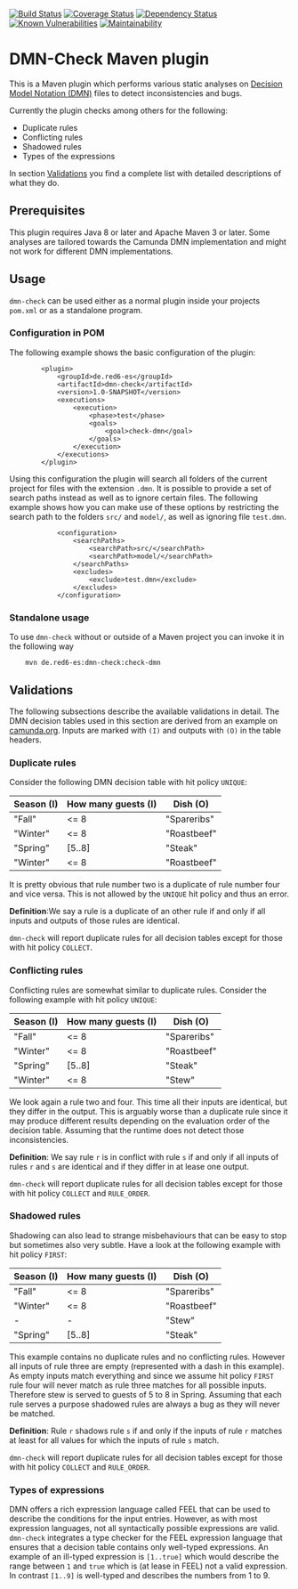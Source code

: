 [![Build Status](https://travis-ci.org/red6/dmn-check.svg?branch=master)](https://travis-ci.org/red6/dmn-check)
[![Coverage Status](https://coveralls.io/repos/github/red6/dmn-check/badge.svg)](https://coveralls.io/github/red6/dmn-check)
[![Dependency Status](https://www.versioneye.com/user/projects/5a2183530fb24f0a6b514d78/badge.svg?style=flat-square)](https://www.versioneye.com/user/projects/5a2183530fb24f0a6b514d78)
[![Known Vulnerabilities](https://snyk.io/test/github/red6/dmn-check/badge.svg?targetFile=pom.xml)](https://snyk.io/test/github/red6/dmn-check?targetFile=pom.xml)
[![Maintainability](https://api.codeclimate.com/v1/badges/de1a1aa377520c44c3a7/maintainability)](https://codeclimate.com/github/red6/dmn-check/maintainability)

# DMN-Check Maven plugin

This is a Maven plugin which performs various static analyses on [Decision Model Notation (DMN)](https://en.wikipedia.org/wiki/Decision_Model_and_Notation) files to detect inconsistencies and bugs.

Currently the plugin checks among others for the following:
* Duplicate rules
* Conflicting rules
* Shadowed rules
* Types of the expressions

In section [Validations](#validations) you find a complete list with detailed descriptions of what they do.

## Prerequisites

This plugin requires Java 8 or later and Apache Maven 3 or later. Some analyses are tailored towards the Camunda DMN implementation and might not work for different DMN implementations.

## Usage

`dmn-check` can be used either as a normal plugin inside your projects `pom.xml` or as a standalone program.

### Configuration in POM

The following example shows the basic configuration of the plugin:
		
	        <plugin>
                <groupId>de.red6-es</groupId>
                <artifactId>dmn-check</artifactId>
                <version>1.0-SNAPSHOT</version>
                <executions>
                    <execution>
                        <phase>test</phase>
                        <goals>
                            <goal>check-dmn</goal>
                        </goals>
                    </execution>
                </executions>
            </plugin>

Using this configuration the plugin will search all folders of the current project for files with the extension `.dmn`. It is possible to provide a set of search paths instead as well as to ignore certain files. The following example shows how you can make use of these options by restricting the search path to the folders `src/` and `model/`, as well as ignoring file `test.dmn`.

                <configuration>
                    <searchPaths>
                        <searchPath>src/</searchPath>
                        <searchPath>model/</searchPath>
                    </searchPaths>
                    <excludes>
                        <exclude>test.dmn</exclude>
                    </excludes>
                </configuration>
                
### Standalone usage

To use `dmn-check` without or outside of a Maven project you can invoke it in the following way

        mvn de.red6-es:dmn-check:check-dmn

## Validations

The following subsections describe the available validations in detail. The DMN decision tables used in this section are derived from an example on [camunda.org](https://camunda.org/). Inputs are marked with `(I)` and outputs with `(O)` in the table headers.

### Duplicate rules

Consider the following DMN decision table with hit policy `UNIQUE`:

| Season (I)    | How many guests (I) | Dish (O)    |
| ------------- | ------------------- | ----------- |
| "Fall"        | <= 8                | "Spareribs" |
| "Winter"      | <= 8                | "Roastbeef" |
| "Spring"      | [5..8]              | "Steak"     |
| "Winter"      | <= 8                | "Roastbeef" |

It is pretty obvious that rule number two is a duplicate of rule number four and vice versa. This is not allowed by the `UNIQUE` hit policy and thus an error.

**Definition**:We say a rule is a duplicate of an other rule if and only if all inputs and outputs of those rules are identical.

`dmn-check` will report duplicate rules for all decision tables except for those with hit policy `COLLECT`. 
 
### Conflicting rules

Conflicting rules are somewhat similar to duplicate rules. Consider the following example with hit policy `UNIQUE`:

| Season (I)    | How many guests (I) | Dish (O)    |
| ------------- | ------------------- | ----------- |
| "Fall"        | <= 8                | "Spareribs" |
| "Winter"      | <= 8                | "Roastbeef" |
| "Spring"      | [5..8]              | "Steak"     |
| "Winter"      | <= 8                | "Stew"      |

We look again a rule two and four. This time all their inputs are identical, but they differ in the output. This is arguably worse than a duplicate rule since it may produce different results depending on the evaluation order of the decision table. Assuming that the runtime does not detect those inconsistencies.

**Definition**: We say rule `r` is in conflict with rule `s` if and only if all inputs of rules `r` and `s` are identical and if they differ in at lease one output. 

`dmn-check` will report duplicate rules for all decision tables except for those with hit policy `COLLECT` and `RULE_ORDER`. 

### Shadowed rules

Shadowing can also lead to strange misbehaviours that can be easy to stop but sometimes also very subtle. Have a look at the following example with hit policy `FIRST`:

| Season (I)    | How many guests (I) | Dish (O)    |
| ------------- | ------------------- | ----------- |
| "Fall"        | <= 8                | "Spareribs" |
| "Winter"      | <= 8                | "Roastbeef" |
| -             | -                   | "Stew"      |
| "Spring"      | [5..8]              | "Steak"     |

This example contains no duplicate rules and no conflicting rules. However all inputs of rule three are empty (represented with a dash in this example). As empty inputs match everything and since we assume hit policy `FIRST` rule four will never match as rule three matches for all possible inputs. Therefore stew is served to guests of 5 to 8 in Spring. Assuming that each rule serves a purpose shadowed rules are always a bug as they will never be matched.

**Definition**: Rule `r` shadows rule `s` if and only if the inputs of rule `r` matches at least for all values for which the inputs of rule `s` match.

`dmn-check` will report duplicate rules for all decision tables except for those with hit policy `COLLECT` and `RULE_ORDER`. 

### Types of expressions

DMN offers a rich expression language called FEEL that can be used to describe the conditions for the input entries. However, as with most expression languages, not all syntactically possible expressions are valid. `dmn-check` integrates a type checker for the FEEL expression language that ensures that a decision table contains only well-typed expressions. An example of an ill-typed expression is `[1..true]` which would describe the range between `1` and `true` which is (at lease in FEEL) not a valid expression. In contrast `[1..9]` is well-typed and describes the numbers from 1 to 9.
